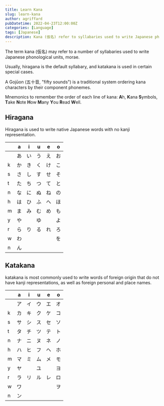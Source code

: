 ```yaml
---
title: Learn Kana
slug: learn-kana
author: agriffard
pubDatetime: 2022-04-23T12:00:00Z
categories: [Language]
tags: [Japanese]
description: Kana (仮名) refer to syllabaries used to write Japanese phonological units.
---
```


The term kana (仮名) may refer to a number of syllabaries used to write Japanese phonological units, morae.

Usually, hiragana is the default syllabary, and katakana is used in certain special cases.

A Gojūon (五十音, "fifty sounds") is a traditional system ordering kana characters by their component phonemes.

Mnemonics to remember the order of each line of kana: **A**h, **K**ana **S**ymbols, **T**ake **N**ote **H**ow **M**any **Y**ou **R**ead **W**ell.

## Hiragana

Hiragana is used to write native Japanese words with no kanji representation.

|     | a   | i   | u   | e   | o   |
| --- | --- | --- | --- | --- | --- |
|     | あ  | い  | う  | え  | お  |
| k   | か  | き  | く  | け  | こ  |
| s   | さ  | し  | す  | せ  | そ  |
| t   | た  | ち  | つ  | て  | と  |
| n   | な  | に  | ぬ  | ね  | の  |
| h   | は  | ひ  | ふ  | へ  | ほ  |
| m   | ま  | み  | む  | め  | も  |
| y   | や  |     | ゆ  |     | よ  |
| r   | ら  | り  | る  | れ  | ろ  |
| w   | わ  |     |     |     | を  |
| n   | ん  |     |     |     |     |

## Katakana

katakana is most commonly used to write words of foreign origin that do not have kanji representations, as well as foreign personal and place names.

|     | a   | i   | u   | e   | o   |
| --- | --- | --- | --- | --- | --- |
|     | ア  | イ  | ウ  | エ  | オ  |
| k   | カ  | キ  | ク  | ケ  | コ  |
| s   | サ  | シ  | ス  | セ  | ソ  |
| t   | タ  | チ  | ツ  | テ  | ト  |
| n   | ナ  | ニ  | ヌ  | ネ  | ノ  |
| h   | ハ  | ヒ  | フ  | ヘ  | ホ  |
| m   | マ  | ミ  | ム  | メ  | モ  |
| y   | ヤ  |     | ユ  |     | ヨ  |
| r   | ラ  | リ  | ル  | レ  | ロ  |
| w   | ワ  |     |     |     | ヲ  |
| n   | ン  |     |     |     |     |
